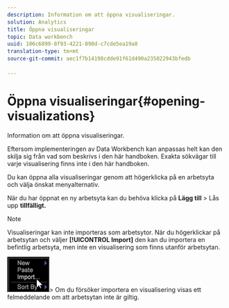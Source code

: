 ```yaml
---
description: Information om att öppna visualiseringar.
solution: Analytics
title: Öppna visualiseringar
topic: Data workbench
uuid: 106c6899-8f93-4221-898d-c7cde5ea19a8
translation-type: tm+mt
source-git-commit: aec1f7b14198cdde91f61d490a235022943bfedb

---
```



# Öppna visualiseringar{#opening-visualizations}

Information om att öppna visualiseringar.

Eftersom implementeringen av Data Workbench kan anpassas helt kan den skilja sig från vad som beskrivs i den här handboken. Exakta sökvägar till varje visualisering finns inte i den här handboken.

Du kan öppna alla visualiseringar genom att högerklicka på en arbetsyta och välja önskat menyalternativ.

När du har öppnat en ny arbetsyta kan du behöva klicka på **Lägg till** > Lås upp **tillfälligt.**

>[!NOTE]
>
>Visualiseringar kan inte importeras som arbetsytor. När du högerklickar på arbetsytan och väljer **[!UICONTROL Import]** den kan du importera en befintlig arbetsyta, men inte en visualisering som finns utanför arbetsytan.
>
>![](assets/import_workspace.png)>
>Om du försöker importera en visualisering visas ett felmeddelande om att arbetsytan inte är giltig.

